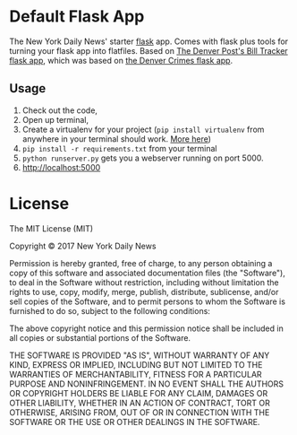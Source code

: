 # Default Flask App
The New York Daily News' starter [flask](http://flask.pocoo.org/) app. Comes with flask plus tools for turning your flask app into flatfiles. Based on [The Denver Post's Bill Tracker flask app](https://github.com/denverpost/bill-tracker), which was based on [the Denver Crimes flask app](http://crime.denverpost.com/about/). 

## Usage

1. Check out the code,
2. Open up terminal, 
3. Create a virtualenv for your project (`pip install virtualenv` from anywhere in your terminal should work. [More here](http://python-guide-pt-br.readthedocs.io/en/latest/dev/virtualenvs/))
4. `pip install -r requirements.txt` from your terminal
5. `python runserver.py` gets you a webserver running on port 5000.
6. [http://localhost:5000](http://localhost:5000)

# License

The MIT License (MIT)

Copyright © 2017 New York Daily News

Permission is hereby granted, free of charge, to any person obtaining a copy
of this software and associated documentation files (the "Software"), to deal
in the Software without restriction, including without limitation the rights
to use, copy, modify, merge, publish, distribute, sublicense, and/or sell
copies of the Software, and to permit persons to whom the Software is
furnished to do so, subject to the following conditions:

The above copyright notice and this permission notice shall be included in all
copies or substantial portions of the Software.

THE SOFTWARE IS PROVIDED "AS IS", WITHOUT WARRANTY OF ANY KIND, EXPRESS OR
IMPLIED, INCLUDING BUT NOT LIMITED TO THE WARRANTIES OF MERCHANTABILITY,
FITNESS FOR A PARTICULAR PURPOSE AND NONINFRINGEMENT. IN NO EVENT SHALL THE
AUTHORS OR COPYRIGHT HOLDERS BE LIABLE FOR ANY CLAIM, DAMAGES OR OTHER
LIABILITY, WHETHER IN AN ACTION OF CONTRACT, TORT OR OTHERWISE, ARISING FROM,
OUT OF OR IN CONNECTION WITH THE SOFTWARE OR THE USE OR OTHER DEALINGS IN THE
SOFTWARE.
